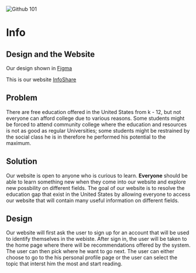 <!--- This is a [Next.js](https://nextjs.org/) project bootstrapped with [`create-next-app`](https://github.com/vercel/next.js/tree/canary/packages/create-next-app).

## Getting Started

First, run the development server:

```bash
npm run dev
# or
yarn dev
```

Open [http://localhost:3000](http://localhost:3000) with your browser to see the result.

You can start editing the page by modifying `pages/index.tsx`. The page auto-updates as you edit the file.

[API routes](https://nextjs.org/docs/api-routes/introduction) can be accessed on [http://localhost:3000/api/hello](http://localhost:3000/api/hello). This endpoint can be edited in `pages/api/hello.ts`.

The `pages/api` directory is mapped to `/api/*`. Files in this directory are treated as [API routes](https://nextjs.org/docs/api-routes/introduction) instead of React pages.

## Learn More

To learn more about Next.js, take a look at the following resources:

- [Next.js Documentation](https://nextjs.org/docs) - learn about Next.js features and API.
- [Learn Next.js](https://nextjs.org/learn) - an interactive Next.js tutorial.

You can check out [the Next.js GitHub repository](https://github.com/vercel/next.js/) - your feedback and contributions are welcome!

## Deploy on Vercel

The easiest way to deploy your Next.js app is to use the [Vercel Platform](https://vercel.com/new?utm_medium=default-template&filter=next.js&utm_source=create-next-app&utm_campaign=create-next-app-readme) from the creators of Next.js.

Check out our [Next.js deployment documentation](https://nextjs.org/docs/deployment) for more details.
--->
![Github 101](https://user-images.githubusercontent.com/88296782/184467289-7b7b0f3e-cba6-46da-8344-ad645e62da8a.png)

# Info 
## Design and the Website
Our design shown in [Figma](https://www.figma.com/file/4d9zhQbI47duD4FHCY2iJN/August-12-14-Hackathon?node-id=0%3A1)

This is our website [InfoShare](https://augusthackathon2022-9py1ox1yc-sciencepotato.vercel.app/)
## Problem
There are free education offered in the United States from k - 12, but not everyone can afford college due to various reasons. Some students might be forced to attend community college where the education and resources is not as good as regular Universities; some students might be restrained by the social class he is in therefore he performed his potential to the maximum.  

## Solution
Our website is open to anyone who is curious to learn. **Everyone** should be able to learn something new when they come into our website and explore new possbility on different fields. The goal of our website is to resolve the education gap that exist in the United States by allowing everyone to access our website that will contain many useful information on different fields.

## Design 
Our website will first ask the user to sign up for an account that will be used to identify themselves in the webiste. After sign in, the user will be taken to the home page where there will be recommendations offered by the system. The user can then pick where he want to go next. The user can either choose to go to the his personal profile page or the user can select the topic that interst him the most and start reading. 
